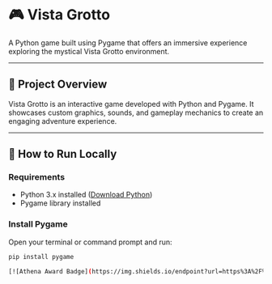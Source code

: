 # 🎮 Vista Grotto

A Python game built using Pygame that offers an immersive experience exploring the mystical Vista Grotto environment.

---

## 🎯 Project Overview

Vista Grotto is an interactive game developed with Python and Pygame. It showcases custom graphics, sounds, and gameplay mechanics to create an engaging adventure experience.

---

## 🚀 How to Run Locally

### Requirements

- Python 3.x installed ([Download Python](https://www.python.org/downloads/))  
- Pygame library installed

### Install Pygame

Open your terminal or command prompt and run:

```bash
pip install pygame

[![Athena Award Badge](https://img.shields.io/endpoint?url=https%3A%2F%2Faward.athena.hackclub.com%2Fapi%2Fbadge)](https://award.athena.hackclub.com?utm_source=readme)
